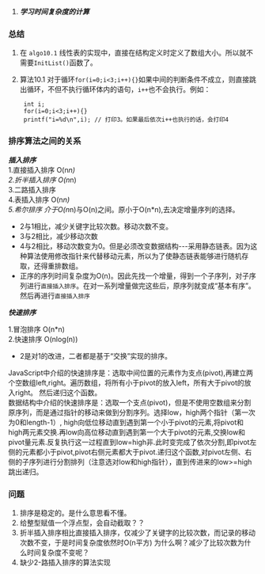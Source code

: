 1. ***学习时间复杂度的计算*** 

### 总结
1. 在 `algo10.1` 线性表的实现中，直接在结构定义时定义了数组大小。所以就不需要`InitList()`函数了。
2. 算法10.1
    对于循环`for(i=0;i<3;i++){}`如果中间的判断条件不成立，则直接跳出循环，不但不执行循环体内的语句，`i++`也不会执行。例如：
    
        int i;
        for(i=0;i<3;i++){}
        printf("i=%d\n",i); // 打印3。如果最后依次i++也执行的话，会打印4
### 排序算法之间的关系

***插入排序***    
1.直接插入排序    O(n*n)    
2.折半插入排序    O(n*n)     
3.二路插入排序    
4.表插入排序      O(n*n)    
5.希尔排序        介于O(n*n)与O(n)之间。原小于O(n*n),去决定增量序列的选择。    

- 2与1相比，减少关键字比较次数。移动次数不变。
- 3与2相比，减少移动次数
- 4与2相比，移动次数变为0。但是必须改变数据结构---采用静态链表。因为这种算法使用修改指针来代替移动元素，所以为了使静态链表能够进行随机存取，还得重排数组。
- 正序的序列时间复杂度为O(n)。因此先找一个增量，得到一个子序列，对子序列进行`直接插入排序`。在对一系列增量做完这些后，原序列就变成“基本有序”。然后再进行`直接插入排序`

***快速排序***    


1.冒泡排序       O(n*n)    
2.快速排序       O(nlog(n))    

- 2是对1的改进，二者都是基于“交换”实现的排序。    

JavaScript中介绍的快速排序是：选取中间位置的元素作为支点(pivot),再建立两个空数组left,right。遍历数组，将所有小于pivot的放入left，所有大于pivot的放入right。
然后递归这个函数。    
数据结构中介绍的快速排序是：选取一个支点(pivot)，但是不使用空数组来分割原序列，而是通过指针的移动来做到分割序列。选择low，high两个指针（第一次为0和length-1）,
high向低位移动直到遇到第一个小于pivot的元素,将pivot和high两元素交换.再low向高位移动直到遇到第一个大于pivot的元素,交换low和pivot量元素.反复执行这一过程直到low=high非.此时变完成了依次分割,即pivot左侧的元素都小于pivot,pivot右侧元素都大于pivot.递归这个函数,对pivot左侧、右侧的子序列进行分割排列（注意选对low和high指针），直到传进来的low>=high跳出递归。
### 问题

1. 排序是稳定的。是什么意思看不懂。
2. 给整型赋值一个浮点型，会自动截取？？
3. 折半插入排序相比直接插入排序，仅减少了关键字的比较次数，而记录的移动次数不变，于是时间复杂度依然时O(n平方)
   为什么啊？减少了比较次数为什么时间复杂度不变呢？
4. 缺少2-路插入排序的算法实现


